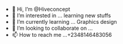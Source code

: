 - 👋 Hi, I’m @Hiveconcept
- 👀 I’m interested in ... learning new stuffs
- 🌱 I’m currently learning ... Graphics design
- 💞️ I’m looking to collaborate on ...
- 📫 How to reach me ...+2348146483056

<!---
Hiveconcept/Hiveconcept is a ✨ special ✨ repository because its `README.md` (this file) appears on your GitHub profile.
You can click the Preview link to take a look at your changes.
--->
